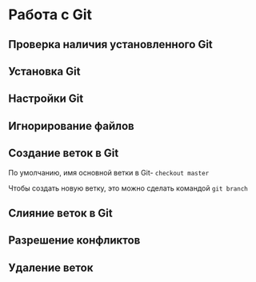 # Работа с Git

## Проверка наличия установленного Git

## Установка Git

## Настройки Git

## Игнорирование файлов

## Создание веток в Git

По умолчанию, имя основной ветки в Git- ```checkout master```

Чтобы создать новую ветку, это можно сделать командой ```git branch```

## Слияние веток в Git

## Разрешение конфликтов

## Удаление веток